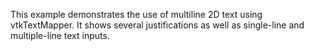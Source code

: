 This example demonstrates the use of multiline 2D text using vtkTextMapper.
It shows several justifications as well as single-line and multiple-line text inputs.
